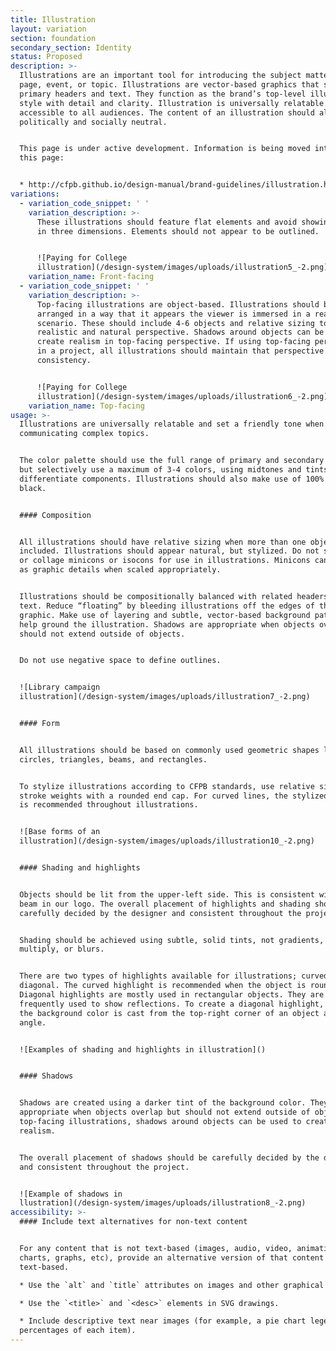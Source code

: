 ```yaml
---
title: Illustration
layout: variation
section: foundation
secondary_section: Identity
status: Proposed
description: >-
  Illustrations are an important tool for introducing the subject matter of a
  page, event, or topic. Illustrations are vector-based graphics that support
  primary headers and text. They function as the brand’s top-level illustration
  style with detail and clarity. Illustration is universally relatable and
  accessible to all audiences. The content of an illustration should always be
  politically and socially neutral.


  This page is under active development. Information is being moved into it from
  this page:


  * http://cfpb.github.io/design-manual/brand-guidelines/illustration.html
variations:
  - variation_code_snippet: ' '
    variation_description: >-
      These illustrations should feature flat elements and avoid showing things
      in three dimensions. Elements should not appear to be outlined.


      ![Paying for College
      illustration](/design-system/images/uploads/illustration5_-2.png)
    variation_name: Front-facing
  - variation_code_snippet: ' '
    variation_description: >-
      Top-facing illustrations are object-based. Illustrations should be
      arranged in a way that it appears the viewer is immersed in a real life
      scenario. These should include 4-6 objects and relative sizing to create a
      realistic and natural perspective. Shadows around objects can be used to
      create realism in top-facing perspective. If using top-facing perspective
      in a project, all illustrations should maintain that perspective for
      consistency.


      ![Paying for College
      illustration](/design-system/images/uploads/illustration6_-2.png)
    variation_name: Top-facing
usage: >-
  Illustrations are universally relatable and set a friendly tone when
  communicating complex topics.


  The color palette should use the full range of primary and secondary colors,
  but selectively use a maximum of 3-4 colors, using midtones and tints to
  differentiate components. Illustrations should also make use of 100% white and
  black.


  #### Composition


  All illustrations should have relative sizing when more than one object is
  included. Illustrations should appear natural, but stylized. Do not scale-up
  or collage minicons or isocons for use in illustrations. Minicons can be used
  as graphic details when scaled appropriately.


  Illustrations should be compositionally balanced with related headers and
  text. Reduce “floating” by bleeding illustrations off the edges of the
  graphic. Make use of layering and subtle, vector-based background patterns to
  help ground the illustration. Shadows are appropriate when objects overlap but
  should not extend outside of objects.


  Do not use negative space to define outlines.


  ![Library campaign
  illustration](/design-system/images/uploads/illustration7_-2.png)


  #### Form


  All illustrations should be based on commonly used geometric shapes like
  circles, triangles, beams, and rectangles.


  To stylize illustrations according to CFPB standards, use relative sizing on
  stroke weights with a rounded end cap. For curved lines, the stylized stroke
  is recommended throughout illustrations.


  ![Base forms of an
  illustration](/design-system/images/uploads/illustration10_-2.png)


  #### Shading and highlights


  Objects should be lit from the upper-left side. This is consistent with the
  beam in our logo. The overall placement of highlights and shading should be
  carefully decided by the designer and consistent throughout the project.


  Shading should be achieved using subtle, solid tints, not gradients, textures,
  multiply, or blurs.


  There are two types of highlights available for illustrations; curved and
  diagonal. The curved highlight is recommended when the object is round.
  Diagonal highlights are mostly used in rectangular objects. They are also
  frequently used to show reflections. To create a diagonal highlight, a tint of
  the background color is cast from the top-right corner of an object at a 45º
  angle.


  ![Examples of shading and highlights in illustration]()


  #### Shadows


  Shadows are created using a darker tint of the background color. They are
  appropriate when objects overlap but should not extend outside of objects. In
  top-facing illustrations, shadows around objects can be used to create
  realism.


  The overall placement of shadows should be carefully decided by the designer
  and consistent throughout the project.


  ![Example of shadows in
  llustration](/design-system/images/uploads/illustration8_-2.png)
accessibility: >-
  #### Include text alternatives for non-text content


  For any content that is not text-based (images, audio, video, animations,
  charts, graphs, etc), provide an alternative version of that content that is
  text-based.

  * Use the `alt` and `title` attributes on images and other graphical elements.

  * Use the `<title>` and `<desc>` elements in SVG drawings.

  * Include descriptive text near images (for example, a pie chart legend with
  percentages of each item).
---
```


